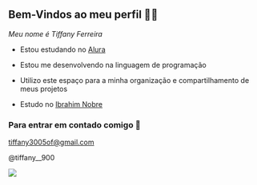 ## Bem-Vindos ao meu perfil 💜🌙

_Meu nome é Tiffany Ferreira_

- Estou estudando no [Alura](https://www.alura.com.br)

- Estou me desenvolvendo na linguagem de programação

- Utilizo este espaço para a minha organização e compartilhamento de meus projetos

- Estudo no [Ibrahim Nobre](https://www.instagram.com/ibrahimnobre/)

  
### Para entrar em contado comigo 📧

tiffany3005of@gmail.com

@tiffany__900

![](https://tenor.com/pt-BR/view/boba-pixel-art-pixel-creepy-cat-gif-22964499)
